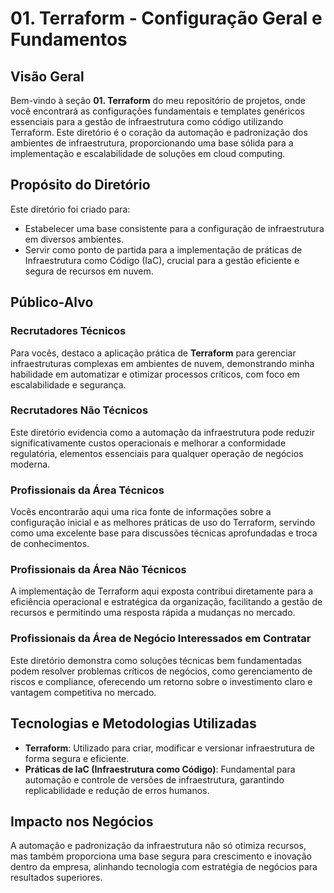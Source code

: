 # 01. Terraform - Configuração Geral e Fundamentos

## Visão Geral

Bem-vindo à seção **01. Terraform** do meu repositório de projetos, onde você encontrará as configurações fundamentais e templates genéricos essenciais para a gestão de infraestrutura como código utilizando Terraform. Este diretório é o coração da automação e padronização dos ambientes de infraestrutura, proporcionando uma base sólida para a implementação e escalabilidade de soluções em cloud computing.

## Propósito do Diretório

Este diretório foi criado para:
- Estabelecer uma base consistente para a configuração de infraestrutura em diversos ambientes.
- Servir como ponto de partida para a implementação de práticas de Infraestrutura como Código (IaC), crucial para a gestão eficiente e segura de recursos em nuvem.

## Público-Alvo

### Recrutadores Técnicos
Para vocês, destaco a aplicação prática de **Terraform** para gerenciar infraestruturas complexas em ambientes de nuvem, demonstrando minha habilidade em automatizar e otimizar processos críticos, com foco em escalabilidade e segurança.

### Recrutadores Não Técnicos
Este diretório evidencia como a automação da infraestrutura pode reduzir significativamente custos operacionais e melhorar a conformidade regulatória, elementos essenciais para qualquer operação de negócios moderna.

### Profissionais da Área Técnicos
Vocês encontrarão aqui uma rica fonte de informações sobre a configuração inicial e as melhores práticas de uso do Terraform, servindo como uma excelente base para discussões técnicas aprofundadas e troca de conhecimentos.

### Profissionais da Área Não Técnicos
A implementação de Terraform aqui exposta contribui diretamente para a eficiência operacional e estratégica da organização, facilitando a gestão de recursos e permitindo uma resposta rápida a mudanças no mercado.

### Profissionais da Área de Negócio Interessados em Contratar
Este diretório demonstra como soluções técnicas bem fundamentadas podem resolver problemas críticos de negócios, como gerenciamento de riscos e compliance, oferecendo um retorno sobre o investimento claro e vantagem competitiva no mercado.

## Tecnologias e Metodologias Utilizadas

- **Terraform**: Utilizado para criar, modificar e versionar infraestrutura de forma segura e eficiente.
- **Práticas de IaC (Infraestrutura como Código)**: Fundamental para automação e controle de versões de infraestrutura, garantindo replicabilidade e redução de erros humanos.

## Impacto nos Negócios

A automação e padronização da infraestrutura não só otimiza recursos, mas também proporciona uma base segura para crescimento e inovação dentro da empresa, alinhando tecnologia com estratégia de negócios para resultados superiores.
